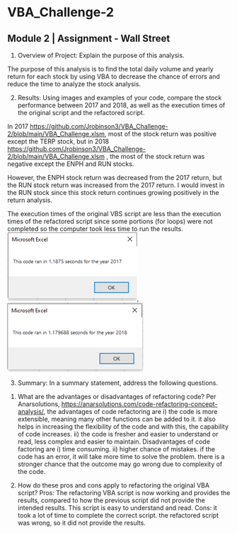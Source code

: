 # VBA_Challenge-2

## Module 2 | Assignment - Wall Street

1. Overview of Project: Explain the purpose of this analysis.

The purpose of this analysis is to find the total daily volume and yearly return for each stock by using VBA to decrease the chance of errors and reduce the time to analyze the stock analysis. 

2. Results: Using images and examples of your code, compare the stock performance between 2017 and 2018, as well as the execution times of the original script and the refactored script.

In 2017 https://github.com/Jrobinson3/VBA_Challenge-2/blob/main/VBA_Challenge.xlsm, most of the stock return was positive except the TERP stock, but in 2018 https://github.com/Jrobinson3/VBA_Challenge-2/blob/main/VBA_Challenge.xlsm , the most of the stock return was negative except the ENPH and RUN stocks. 


However, the ENPH stock return was decreased from the 2017 return, but the RUN stock return was increased from the 2017 return. 
I would invest in the RUN stock since this stock return continues growing positively in the return analysis.  

The execution times of the original VBS script are less than the execution times of the refactored script since some portions (for loops) were not completed so the computer took less time to run the results. 
![This is an image](https://github.com/Jrobinson3/VBA_Challenge-2/blob/main/VBA_Challenge_2017.PNG), 
![This is an image](https://github.com/Jrobinson3/VBA_Challenge-2/blob/main/VBA_Challenge_2018.PNG) 

3. Summary: In a summary statement, address the following questions.
1) What are the advantages or disadvantages of refactoring code? 
Per Anarsolutions, https://anarsolutions.com/code-refactoring-concept-analysis/, the advantages of code refactoring are
i) the code is more extensible, meaning many other functions can be added to it. it also helps in increasing the flexibility of the code and with this, the capability of code increases. 
ii) the code is fresher and easier to understand or read, less complex and easier to maintain. 
Disadvantages of code factoring are
i) time consuming.
ii) higher chance of mistakes. if the code has an error, it will take more time to solve the problem. there is a stronger chance that the outcome may go wrong due to complexity of the code. 

2) How do these pros and cons apply to refactoring the original VBA script?
Pros: The refactoring VBA script is now working and provides the results, compared to how the previous script did not provide the intended results. This script is easy to understand and read.
Cons: it took a lot of time to complete the correct script. the refactored script was wrong, so it did not provide the results.  
